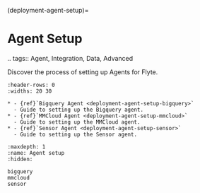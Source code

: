 (deployment-agent-setup)=

# Agent Setup

.. tags:: Agent, Integration, Data, Advanced

Discover the process of setting up Agents for Flyte.

```{list-table}
:header-rows: 0
:widths: 20 30

* - {ref}`Bigquery Agent <deployment-agent-setup-bigquery>`
  - Guide to setting up the Bigquery agent.
* - {ref}`MMCloud Agent <deployment-agent-setup-mmcloud>`
  - Guide to setting up the MMCloud agent.
* - {ref}`Sensor Agent <deployment-agent-setup-sensor>`
  - Guide to setting up the Sensor agent.
```

```{toctree}
:maxdepth: 1
:name: Agent setup
:hidden:

bigquery
mmcloud
sensor
```
